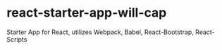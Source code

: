 # react-starter-app-will-cap
Starter App for React, utilizes Webpack, Babel, React-Bootstrap, React-Scripts
